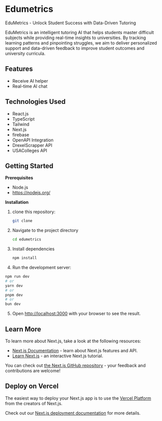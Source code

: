 # Edumetrics

EduMetrics - Unlock Student Success with Data-Driven Tutoring

EduMetrics is an intelligent tutoring AI that helps students master difficult subjects while providing real-time insights to universities. By tracking learning patterns and pinpointing struggles, we aim to deliver personalized support and data-driven feedback to improve student outcomes and university curricula. 





## Features
- Receive AI helper
- Real-time AI chat



## Technologies Used
- React.js
- TypeScript
- Tailwind
- Next.js
- firebase
- OpenAPI Integration
- DrexelScrapper API
- USAColleges API

## Getting Started

**Prerequisites**
- Node.js
- https://nodejs.org/

**Installation**
1. clone this repository:
   
   ```bash
   git clone
   ```
2. Navigate to the project directory
   
    ```bash
   cd edumetrics
    ```
3. Install dependencies
   
    ```bash
   npm install
    ```
4. Run the development server:

```bash
npm run dev
# or
yarn dev
# or
pnpm dev
# or
bun dev
```

5. Open [http://localhost:3000](http://localhost:3000) with your browser to see the result.

## Learn More

To learn more about Next.js, take a look at the following resources:

- [Next.js Documentation](https://nextjs.org/docs) - learn about Next.js features and API.
- [Learn Next.js](https://nextjs.org/learn) - an interactive Next.js tutorial.

You can check out [the Next.js GitHub repository](https://github.com/vercel/next.js) - your feedback and contributions are welcome!

## Deploy on Vercel

The easiest way to deploy your Next.js app is to use the [Vercel Platform](https://vercel.com/new?utm_medium=default-template&filter=next.js&utm_source=create-next-app&utm_campaign=create-next-app-readme) from the creators of Next.js.

Check out our [Next.js deployment documentation](https://nextjs.org/docs/app/building-your-application/deploying) for more details.

